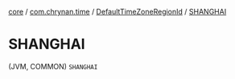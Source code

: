 [core](../../index.md) / [com.chrynan.time](../index.md) / [DefaultTimeZoneRegionId](index.md) / [SHANGHAI](./-s-h-a-n-g-h-a-i.md)

# SHANGHAI

(JVM, COMMON) `SHANGHAI`